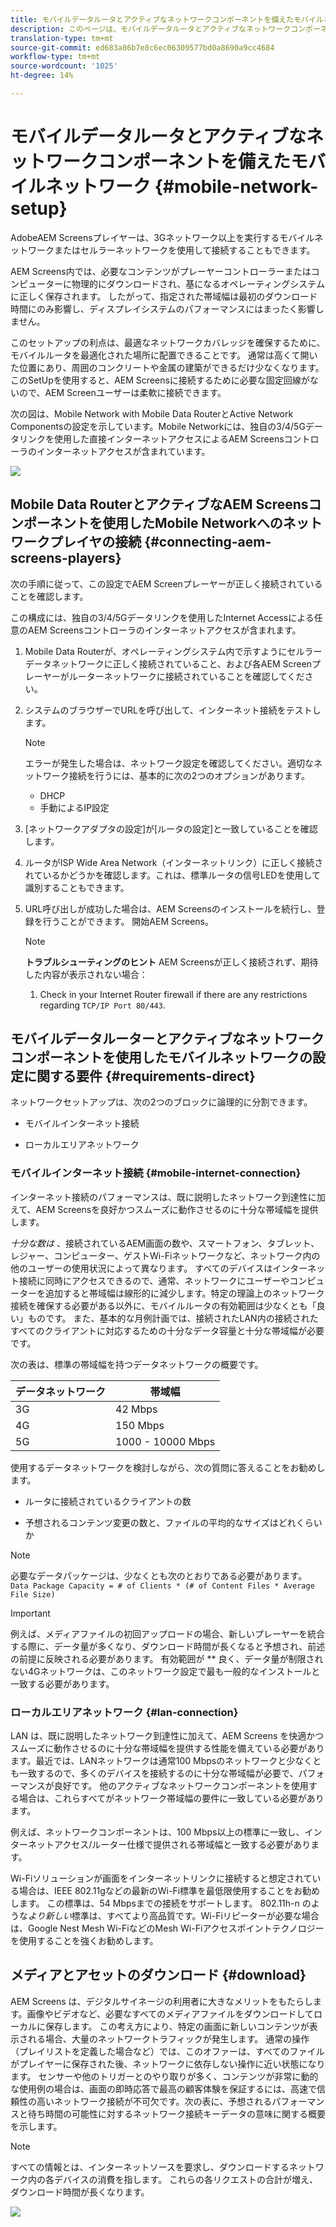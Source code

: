 ```yaml
---
title: モバイルデータルータとアクティブなネットワークコンポーネントを備えたモバイルネットワーク
description: このページは、モバイルデータルータとアクティブなネットワークコンポーネントを備えたモバイルネットワークについて説明しています
translation-type: tm+mt
source-git-commit: ed683a86b7e8c6ec06309577bd0a8690a9cc4684
workflow-type: tm+mt
source-wordcount: '1025'
ht-degree: 14%

---
```



# モバイルデータルータとアクティブなネットワークコンポーネントを備えたモバイルネットワーク {#mobile-network-setup}

AdobeAEM Screensプレイヤーは、3Gネットワーク以上を実行するモバイルネットワークまたはセルラーネットワークを使用して接続することもできます。

AEM Screens内では、必要なコンテンツがプレーヤーコントローラーまたはコンピューターに物理的にダウンロードされ、基になるオペレーティングシステムに正しく保存されます。 したがって、指定された帯域幅は最初のダウンロード時間にのみ影響し、ディスプレイシステムのパフォーマンスにはまったく影響しません。

このセットアップの利点は、最適なネットワークカバレッジを確保するために、モバイルルータを最適化された場所に配置できることです。 通常は高くて開いた位置にあり、周囲のコンクリートや金属の建築ができるだけ少なくなります。
このSetUpを使用すると、AEM Screensに接続するために必要な固定回線がないので、AEM Screenユーザーは柔軟に接続できます。

次の図は、Mobile Network with Mobile Data RouterとActive Network Componentsの設定を示しています。Mobile Networkには、独自の3/4/5Gデータリンクを使用した直接インターネットアクセスによるAEM Screensコントローラのインターネットアクセスが含まれています。

![](/help/using/assets/mobile-network-1.png)

## Mobile Data RouterとアクティブなAEM Screensコンポーネントを使用したMobile Networkへのネットワークプレイヤの接続 {#connecting-aem-screens-players}

次の手順に従って、この設定でAEM Screenプレーヤーが正しく接続されていることを確認します。

この構成には、独自の3/4/5Gデータリンクを使用したInternet Accessによる任意のAEM Screensコントローラのインターネットアクセスが含まれます。

1. Mobile Data Routerが、オペレーティングシステム内で示すようにセルラーデータネットワークに正しく接続されていること、および各AEM Screenプレーヤーがルーターネットワークに接続されていることを確認してください。
1. システムのブラウザーでURLを呼び出して、インターネット接続をテストします。
   >[!NOTE]
   >エラーが発生した場合は、ネットワーク設定を確認してください。適切なネットワーク接続を行うには、基本的に次の2つのオプションがあります。
   >* DHCP
   >* 手動によるIP設定


1. [ネットワークアダプタの設定]が[ルータの設定]と一致していることを確認します。

1. ルータがISP Wide Area Network（インターネットリンク）に正しく接続されているかどうかを確認します。これは、標準ルータの信号LEDを使用して識別することもできます。
1. URL呼び出しが成功した場合は、AEM Screensのインストールを続行し、登録を行うことができます。 開始AEM Screens。

   >[!NOTE]
   >**トラブルシューティングのヒント**
   >AEM Screensが正しく接続されず、期待した内容が表示されない場合：
   >
   >1. Check in your Internet Router firewall if there are any restrictions regarding `TCP/IP Port 80/443`.



## モバイルデータルーターとアクティブなネットワークコンポーネントを使用したモバイルネットワークの設定に関する要件 {#requirements-direct}

ネットワークセットアップは、次の2つのブロックに論理的に分割できます。

* モバイルインターネット接続

* ローカルエリアネットワーク

### モバイルインターネット接続 {#mobile-internet-connection}

インターネット接続のパフォーマンスは、既に説明したネットワーク到達性に加えて、AEM Screensを良好かつスムーズに動作させるのに十分な帯域幅を提供します。

*十分な数は* 、接続されているAEM画面の数や、スマートフォン、タブレット、レジャー、コンピューター、ゲストWi-Fiネットワークなど、ネットワーク内の他のユーザーの使用状況によって異なります。
すべてのデバイスはインターネット接続に同時にアクセスできるので、通常、ネットワークにユーザーやコンピューターを追加すると帯域幅は線形的に減少します。特定の理論上のネットワーク接続を確保する必要がある以外に、モバイルルータの有効範囲は少なくとも「良い」ものです。 また、基本的な月例計画では、接続されたLAN内の接続されたすべてのクライアントに対応するための十分なデータ容量と十分な帯域幅が必要です。

次の表は、標準の帯域幅を持つデータネットワークの概要です。

| データネットワーク | 帯域幅 |
|--- |--- |
| 3G | 42 Mbps |
| 4G | 150 Mbps |
| 5G | 1000 - 10000 Mbps |

使用するデータネットワークを検討しながら、次の質問に答えることをお勧めします。

* ルータに接続されているクライアントの数

* 予想されるコンテンツ変更の数と、ファイルの平均的なサイズはどれくらいか

>[!NOTE]
>必要なデータパッケージは、少なくとも次のとおりである必要があります。
`Data Package Capacity = # of Clients * (# of Content Files * Average File Size)`

>[!IMPORTANT]
>例えば、メディアファイルの初回アップロードの場合、新しいプレーヤーを統合する際に、データ量が多くなり、ダウンロード時間が長くなると予想され、前述の前提に反映される必要があります。 有効範囲が ** 良く、データ量が制限されない4Gネットワークは、このネットワーク設定で最も一般的なインストールと一致する必要があります。


### ローカルエリアネットワーク {#lan-connection}

LAN は、既に説明したネットワーク到達性に加えて、AEM Screens を快適かつスムーズに動作させるのに十分な帯域幅を提供する性能を備えている必要があります。最近では、LANネットワークは通常100 Mbpsのネットワークと少なくとも一致するので、多くのデバイスを接続するのに十分な帯域幅が必要で、パフォーマンスが良好です。 他のアクティブなネットワークコンポーネントを使用する場合は、これらすべてがネットワーク帯域幅の要件に一致している必要があります。

例えば、ネットワークコンポーネントは、100 Mbps以上の標準に一致し、インターネットアクセス/ルーター仕様で提供される帯域幅と一致する必要があります。

Wi-Fiソリューションが画面をインターネットリンクに接続すると想定されている場合は、IEEE 802.11gなどの最新のWi-Fi標準を最低限使用することをお勧めします。 この標準は、54 Mbpsまでの接続をサポートします。 802.11h-n のような&#x200B;*より新しい*&#x200B;標準は、すべてより高品質です。Wi-Fiリピーターが必要な場合は、Google Nest Mesh Wi-FiなどのMesh Wi-Fiアクセスポイントテクノロジーを使用することを強くお勧めします。

## メディアとアセットのダウンロード {#download}

AEM Screens は、デジタルサイネージの利用者に大きなメリットをもたらします。画像やビデオなど、必要なすべてのメディアファイルをダウンロードしてローカルに保存します。 この考え方により、特定の画面に新しいコンテンツが表示される場合、大量のネットワークトラフィックが発生します。
通常の操作（プレイリストを定義した場合など）では、このオファーは、すべてのファイルがプレイヤーに保存された後、ネットワークに依存しない操作に近い状態になります。
センサーや他のトリガーとのやり取りが多く、コンテンツが非常に動的な使用例の場合は、画面の即時応答で最高の顧客体験を保証するには、高速で信頼性の高いネットワーク接続が不可欠です。次の表に、予想されるパフォーマンスと待ち時間の可能性に対するネットワーク接続キーデータの意味に関する概要を示します。

>[!NOTE]
>すべての情報とは、インターネットソースを要求し、ダウンロードするネットワーク内の各デバイスの消費を指します。 これらの各リクエストの合計が増え、ダウンロード時間が長くなります。

![](/help/using/assets/mobile-router-download.png)



